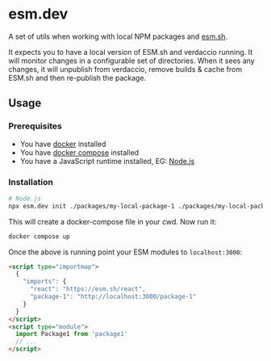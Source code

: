 # esm.dev

A set of utils when working with local NPM packages and [esm.sh](https://esm.sh/).

It expects you to have a local version of ESM.sh and verdaccio running. It will monitor changes in a configurable set of directories. When it sees any changes, it will unpublish from verdaccio, remove builds & cache from ESM.sh and then re-publish the package.

## Usage

### Prerequisites

- You have [docker](https://www.docker.com/) installed
- You have [docker compose](https://docs.docker.com/compose/) installed
- You have a JavaScript runtime installed, EG: [Node.js](https://nodejs.org/)

### Installation

```bash
# Node.js
npx esm.dev init ./packages/my-local-package-1 ./packages/my-local-package-2 ...
```

This will create a docker-compose file in your cwd. Now run it:

```bash
docker compose up
```

Once the above is running point your ESM modules to `localhost:3000`:

```html
<script type="importmap">
  {
    "imports": {
      "react": "https://esm.sh/react",
      "package-1": "http://localhost:3000/package-1"
    }
  }
</script>
<script type="module">
  import Package1 from 'package1'
  // ...
</script>
```

